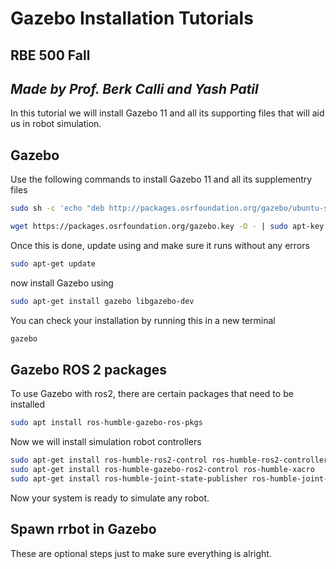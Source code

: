 # Gazebo Installation Tutorials

## **RBE 500 Fall**

## *Made by Prof. Berk Calli and Yash Patil*

In this tutorial we will install Gazebo 11 and all its supporting files that will aid us in robot simulation.

## Gazebo

Use the following commands to install Gazebo 11 and all its supplementry files

```sh
sudo sh -c 'echo "deb http://packages.osrfoundation.org/gazebo/ubuntu-stable `lsb_release -cs` main" > /etc/apt/sources.list.d/gazebo-stable.list'

wget https://packages.osrfoundation.org/gazebo.key -O - | sudo apt-key add -
```

Once this is done, update using and make sure it runs without any errors

```sh
sudo apt-get update
```

now install Gazebo using

```sh
sudo apt-get install gazebo libgazebo-dev
```

You can check  your installation by running this in a new terminal

```sh
gazebo
```

## Gazebo ROS 2 packages

To use Gazebo with ros2, there are certain packages that need to be installed

```sh
sudo apt install ros-humble-gazebo-ros-pkgs
```

Now we will install simulation robot controllers

```sh
sudo apt-get install ros-humble-ros2-control ros-humble-ros2-controllers
sudo apt-get install ros-humble-gazebo-ros2-control ros-humble-xacro
sudo apt-get install ros-humble-joint-state-publisher ros-humble-joint-state-publisher-gui
```

Now your system is ready to simulate any robot.

## Spawn rrbot in Gazebo

These are optional steps just to make sure everything is alright.